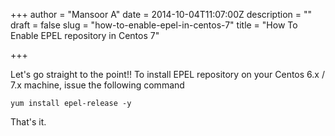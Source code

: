 +++
author = "Mansoor A"
date = 2014-10-04T11:07:00Z
description = ""
draft = false
slug = "how-to-enable-epel-in-centos-7"
title = "How To Enable EPEL repository in Centos 7"

+++


Let's go straight to the point!!
To install EPEL repository on your Centos 6.x / 7.x machine, issue the following command
```
yum install epel-release -y
```

That's it.



